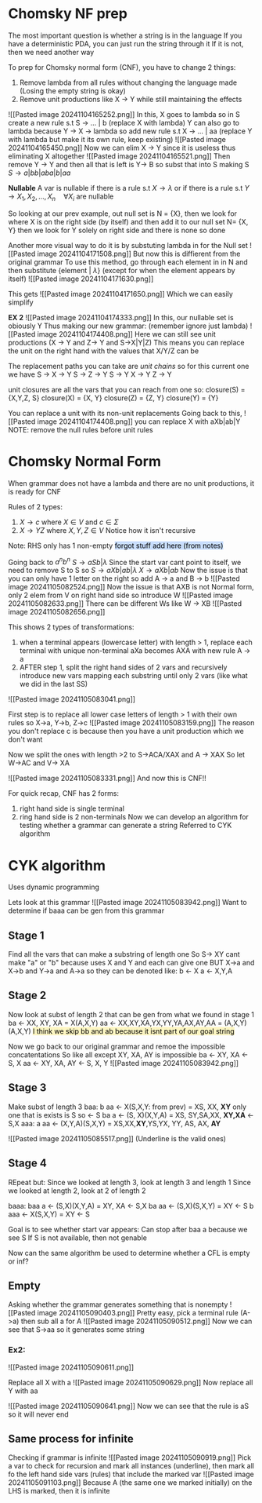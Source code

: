 # Chomsky NF prep

The most important question is whether a string is in the language
	If you have a deterministic PDA, you can just run the string through it 
	If it is not, then we need another way

To prep for Chomsky normal form (CNF), you have to change 2 things:
1. Remove lambda from all rules without changing the language made (Losing the empty string is okay)
2. Remove unit productions like X -> Y while still maintaining the effects 

![[Pasted image 20241104165252.png]]
In this, X goes to lambda so in S create a new rule s.t S -> ... | b (replace X with lambda)
Y can also go to lambda because Y -> X -> lambda so add new rule s.t X -> ... | aa (replace Y with lambda but make it its own rule, keep existing)
![[Pasted image 20241104165450.png]]
Now we can elim X -> Y since it is useless thus eliminating X altogether 
![[Pasted image 20241104165521.png]]
Then remove Y -> Y and then all that is left is Y-> B so subst that into S making S 
$S \rightarrow a | bb | aba | b | aa$ 

**Nullable**
A var is nullable if there is a rule s.t $X \rightarrow \lambda$ or if there is a rule s.t $Y\rightarrow X_{1}, X_{2}, ..., X_{n} \quad \forall X_{i}$ are nullable

So looking at our prev example, out null set is N = {X}, then we look for where X is on the right side (by itself) and then add it to our null set N= {X, Y} then we look for Y solely on right side and there is none so done


Another more visual way to do it is by substuting lambda in for the Null set 
![[Pasted image 20241104171508.png]]
But now this is diffierent from the original grammar
To use this method, go through each element in in N and then substitute {element | $\lambda$} (except for when the element appears by itself)
![[Pasted image 20241104171630.png]]

This gets
![[Pasted image 20241104171650.png]]
Which we can easily simplify

**EX 2**
![[Pasted image 20241104174333.png]]
In this, our nullable set is obiously Y
Thus making our new grammar: (remember ignore just lambda)
![[Pasted image 20241104174408.png]]
Here we can still see unit productions (X -> Y and Z-> Y and S->X|Y|Z)
This means you can replace the unit on the right hand with the values that X/Y/Z can be

The replacement paths you can take are *unit chains* so for this current one we have
S -> X -> Y
S -> Z -> Y
S -> Y
X -> Y
Z -> Y


unit closures are all the vars that you can reach from one so:
closure(S) = {X,Y,Z, S}
closure(X) = {X, Y}
closure(Z) = {Z, Y}
closure(Y) = {Y}

You can replace a unit with its non-unit replacements 
Going back to this,
![[Pasted image 20241104174408.png]]
you can replace X with aXb|ab|Y
NOTE: remove the null rules before unit rules
# Chomsky Normal Form
When grammar does not have a lambda and there are no unit productions, it is ready for CNF

Rules of 2 types:
1. $X \rightarrow c$ where $X \in V$ and $c \in \Sigma$
2. $X \rightarrow YZ$ where $X,Y,Z \in V$
Notice how it isn't recursive 

Note:
	RHS only has 1 non-empty 
<mark style="background: #ADCCFFA6;">	forgot stuff add here (from notes)</mark>


Going back to $a^{n}b^{n}$
$S \rightarrow aSb | \lambda$ 
Since the start var cant point to itself, we need to remove S to S
so
$S \rightarrow aXb | ab | \lambda$ 
$X \rightarrow aXb | ab$ 
Now the issue is that you can only have 1 letter on the right so add A -> a and B -> b
![[Pasted image 20241105082524.png]]
Now the issue is that AXB is not Normal form, only 2 elem from V on right hand side so introduce W
![[Pasted image 20241105082633.png]]
There can be different Ws like W -> XB
![[Pasted image 20241105082656.png]]


This shows 2 types of transformations:
1. when a terminal appears (lowercase letter) with length > 1, replace each terminal with unique non-terminal
	aXa becomes AXA with new rule A -> a
2. AFTER step 1, split the right hand sides of 2 vars and recursively introduce new vars mapping each substring until only 2 vars (like what we did in the last SS)


![[Pasted image 20241105083041.png]]

First step is to replace all lower case letters of length > 1 with their own rules so
X->a, Y->b, Z->c
![[Pasted image 20241105083159.png]]
The reason you don't replace c is because then you have a unit production which we don't want

Now we split the ones with length >2 to S->ACA/XAX and A -> XAX
So let W->AC and V-> XA

![[Pasted image 20241105083331.png]]
And now this is CNF!!


For quick recap, CNF has 2 forms:
1. right hand side is single terminal
2. ring hand side is 2 non-terminals
Now we can develop an algorithm for testing whether a grammar can generate a string
Referred to CYK algorithm
# CYK algorithm
Uses dynamic programming

Lets look at this grammar
![[Pasted image 20241105083942.png]]
Want to determine if baaa can be gen from this grammar
## Stage 1
Find all the vars that can make a substring of length one
So S-> XY cant make "a" or "b" because uses X and Y and each can give one
BUT X->a and X->b and Y->a and A->a
so they can be denoted like:
	b <- X
	a <- X,Y,A

## Stage 2
Now look at subst of length 2 that can be gen from what we found in stage 1
ba <- XX, XY, XA = X(A,X,Y)
aa <- XX,XY,XA,YX,YY,YA,AX,AY,AA = (A,X,Y)(A,X,Y)
<mark style="background: #FFF3A3A6;">I think we skip bb and ab because it isnt part of our goal string </mark>

Now we go back to our original grammar and remoe the impossible concatentations 
	So like all except XY, XA, AY is impossible
	ba <- XY, XA <- S, X
	aa <- XY, XA, AY <- S, X, Y
![[Pasted image 20241105083942.png]]

## Stage 3
Make subst of length 3
baa:
	b aa <- X(S,X,Y: from prev) = XS, XX, **XY** only one that is exists is S so <- S
	ba a <- (S, X)(X,Y,A) = XS, SY,SA,XX, **XY,XA** <- S,X
aaa:
	a aa <- (X,Y,A)(S,X,Y) = XS,XX,**XY**,YS,YX, YY, AS, AX, **AY**

![[Pasted image 20241105085517.png]]
(Underline is the valid ones)

## Stage 4
REpeat but:
	Since we looked at length 3, look at length 3 and length 1
	Since we looked at length 2, look at 2 of length 2

baaa:
	baa a <- (S,X)(X,Y,A) = XY, XA <- S,X
	ba aa <- (S,X)(S,X,Y) = XY <- S
	b aaa <- X(S,X,Y) = XY <- S

Goal is to see whether start var appears:
	Can stop after baa a because we see S
	If S is not available, then not genable



Now can the same algorithm be used to determine whether a CFL is empty or inf?
## Empty
Asking whether the grammar generates something that is nonempty
![[Pasted image 20241105090403.png]]
Pretty easy, pick a terminal rule (A->a) then sub all a for A
![[Pasted image 20241105090512.png]]
Now we can see that S->aa so it generates some string

### Ex2:
![[Pasted image 20241105090611.png]]

Replace all X with a
![[Pasted image 20241105090629.png]]
Now replace all Y with aa

![[Pasted image 20241105090641.png]]
Now we can see that the rule is aS so it will never end


## Same process for infinite
Checking if grammar is infinite
![[Pasted image 20241105090919.png]]
Pick a var to check for recursion and mark all instances (underline), then mark all fo the left hand side vars (rules) that include the marked var
![[Pasted image 20241105091103.png]]
Because A (the same one we marked initially) on the LHS is marked, then it is infinite

